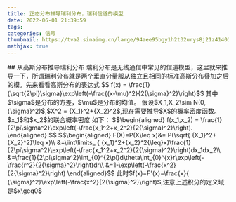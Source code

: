 ```yaml
---
title: 正态分布推导瑞利分布，瑞利信道的模型
date: 2022-06-01 21:39:59
tags:
categories: 信号
thumbnail: https://tva2.sinaimg.cn/large/94aee95bgy1h2t32urys8j21z414014l.jpg
mathjax: true
---
```

<meta name="referrer" content="no-referrer" />
## 从高斯分布推导瑞利分布
瑞利分布是无线通信中常见的信道模型，这里就来推导一下，所谓瑞利分布就是两个垂直分量服从独立且相同的标准高斯分布叠加之后的模。先来看看高斯分布的表达式
$$ f(x) = \frac{1}{\sqrt{2\pi}\sigma}\exp\left(-\frac{(x-\mu)^2}{2{\sigma}^2}\right)$$  
其中$\sigma$是分布的方差，$\mu$是分布的均值。
假设$X_1,X_2\sim N(0,{\sigma}^2)$,$X^2 = {X_1}^2+{X_2}^2$,现在需要推导$X$的概率密度函数。$x_1$和$x_2$的联合概率密度 如下：
$$\begin{aligned}
f(x_1,x_2) = \frac{1}{2\pi\sigma^2}\exp\left(-\frac{x_1^2+x_2^2}{2{\sigma}^2}\right).
\end{aligned} $$
$$\begin{aligned}
F(X)=P(X\leq x)&= P(\sqrt{ {X_1}^2+{X_2}^2}\leq x)\\
&=\iint\limits_ { {x_1}^2+{x_2}^2{\leq}x}\frac{1}{2\pi\sigma^2}\exp\left(-\frac{x_1^2+x_2^2}{2{\sigma}^2}\right)dx_1dx_2\\
&=\frac{1}{2\pi\sigma^2}\int_{0}^{2\pi}d\theta\int_{0}^{x}r\exp\left(-\frac{r^2}{2{\sigma}^2}\right)dr\\
&=1-\exp\left(-\frac{x^2}{2{\sigma}^2}\right)
\end{aligned}$$
此时$f(x)=F'(x)=\frac{x}{ {\sigma}^2}\exp\left(-\frac{x^2}{2{\sigma}^2}\right)$,注意上述积分的定义域是$x\geq0$